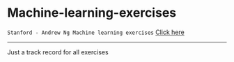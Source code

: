 # Machine-learning-exercises
`Stanford - Andrew Ng Machine learning exercises`
[Click here](https://www.coursera.org/learn/machine-learning)

---

Just a track record for all exercises


